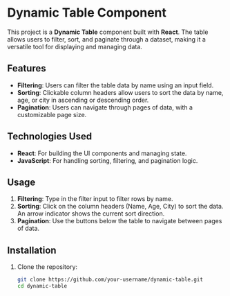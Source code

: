 # Dynamic Table Component

This project is a **Dynamic Table** component built with **React**. The table allows users to filter, sort, and paginate through a dataset, making it a versatile tool for displaying and managing data.

## Features

- **Filtering**: Users can filter the table data by name using an input field.
- **Sorting**: Clickable column headers allow users to sort the data by name, age, or city in ascending or descending order.
- **Pagination**: Users can navigate through pages of data, with a customizable page size.

## Technologies Used

- **React**: For building the UI components and managing state.
- **JavaScript**: For handling sorting, filtering, and pagination logic.

## Usage

1. **Filtering**: Type in the filter input to filter rows by name.
2. **Sorting**: Click on the column headers (Name, Age, City) to sort the data. An arrow indicator shows the current sort direction.
3. **Pagination**: Use the buttons below the table to navigate between pages of data.

## Installation

1. Clone the repository:

   ```bash
   git clone https://github.com/your-username/dynamic-table.git
   cd dynamic-table
